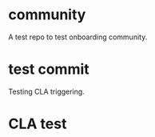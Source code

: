# community
A test repo to test onboarding community.

# test commit
Testing CLA triggering.

# CLA test

